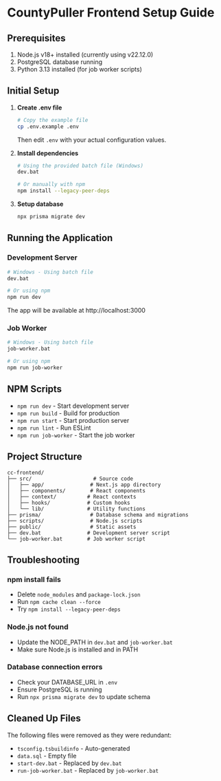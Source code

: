 # CountyPuller Frontend Setup Guide

## Prerequisites

1. Node.js v18+ installed (currently using v22.12.0)
2. PostgreSQL database running
3. Python 3.13 installed (for job worker scripts)

## Initial Setup

1. **Create .env file**
   ```bash
   # Copy the example file
   cp .env.example .env
   ```
   Then edit `.env` with your actual configuration values.

2. **Install dependencies**
   ```bash
   # Using the provided batch file (Windows)
   dev.bat
   
   # Or manually with npm
   npm install --legacy-peer-deps
   ```

3. **Setup database**
   ```bash
   npx prisma migrate dev
   ```

## Running the Application

### Development Server
```bash
# Windows - Using batch file
dev.bat

# Or using npm
npm run dev
```
The app will be available at http://localhost:3000

### Job Worker
```bash
# Windows - Using batch file
job-worker.bat

# Or using npm
npm run job-worker
```

## NPM Scripts

- `npm run dev` - Start development server
- `npm run build` - Build for production
- `npm run start` - Start production server
- `npm run lint` - Run ESLint
- `npm run job-worker` - Start the job worker

## Project Structure

```
cc-frontend/
├── src/                    # Source code
│   ├── app/               # Next.js app directory
│   ├── components/        # React components
│   ├── context/          # React contexts
│   ├── hooks/            # Custom hooks
│   └── lib/              # Utility functions
├── prisma/                # Database schema and migrations
├── scripts/               # Node.js scripts
├── public/                # Static assets
├── dev.bat               # Development server script
└── job-worker.bat        # Job worker script
```

## Troubleshooting

### npm install fails
- Delete `node_modules` and `package-lock.json`
- Run `npm cache clean --force`
- Try `npm install --legacy-peer-deps`

### Node.js not found
- Update the NODE_PATH in `dev.bat` and `job-worker.bat`
- Make sure Node.js is installed and in PATH

### Database connection errors
- Check your DATABASE_URL in `.env`
- Ensure PostgreSQL is running
- Run `npx prisma migrate dev` to update schema

## Cleaned Up Files

The following files were removed as they were redundant:
- `tsconfig.tsbuildinfo` - Auto-generated
- `data.sql` - Empty file
- `start-dev.bat` - Replaced by `dev.bat`
- `run-job-worker.bat` - Replaced by `job-worker.bat` 